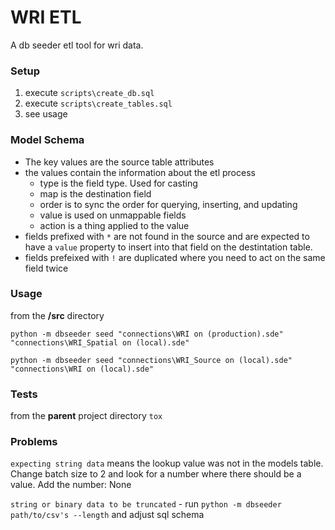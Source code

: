 WRI ETL
========

A db seeder etl tool for wri data.

### Setup
1. execute `scripts\create_db.sql`
1. execute `scripts\create_tables.sql`
1. see usage

### Model Schema
- The key values are the source table attributes
- the values contain the information about the etl process
    - type is the field type. Used for casting
    - map is the destination field
    - order is to sync the order for querying, inserting, and updating
    - value is used on unmappable fields
    - action is a thing applied to the value
- fields prefixed with `*` are not found in the source and are expected to have a `value` property to insert into that field on the destintation table.
- fields prefeixed with `!` are duplicated where you need to act on the same field twice

### Usage
from the **/src** directory

`python -m dbseeder seed "connections\WRI on (production).sde" "connections\WRI_Spatial on (local).sde"`

`python -m dbseeder seed "connections\WRI_Source on (local).sde" "connections\WRI on (local).sde"`

### Tests
from the **parent** project directory
`tox`

### Problems
`expecting string data` means the lookup value was not in the models table. Change batch size to 2 and look for a number where there should be a value. Add the number: None

`string or binary data to be truncated` - run `python -m dbseeder path/to/csv's --length` and adjust sql schema
